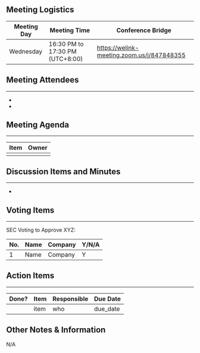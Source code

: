 ## Meeting Logistics

| Meeting Day | Meeting Time                    | Conference Bridge                          |
| ----------- | ------------------------------- | ------------------------------------------ |
| Wednesday   | 16:30 PM to 17:30 PM (UTC+8:00) | https://welink-meeting.zoom.us/j/847848355 |

## Meeting Attendees

** **

- 
- 



## Meeting Agenda

** **

| Item | Owner |
| ---- | ---- |
|  |  |





## Discussion Items and Minutes

** **

- 

## Voting Items

** **

SEC Voting to Approve XYZ:

| No.  | Name | Company | Y/N/A |
| ---- | ---- | ------- | ----- |
| 1    | Name | Company | Y     |

## Action Items

** **

| Done? | Item | Responsible | Due Date |
| ----- | ---- | ----------- | -------- |
|       | item | who         | due_date |

## Other Notes & Information

N/A
